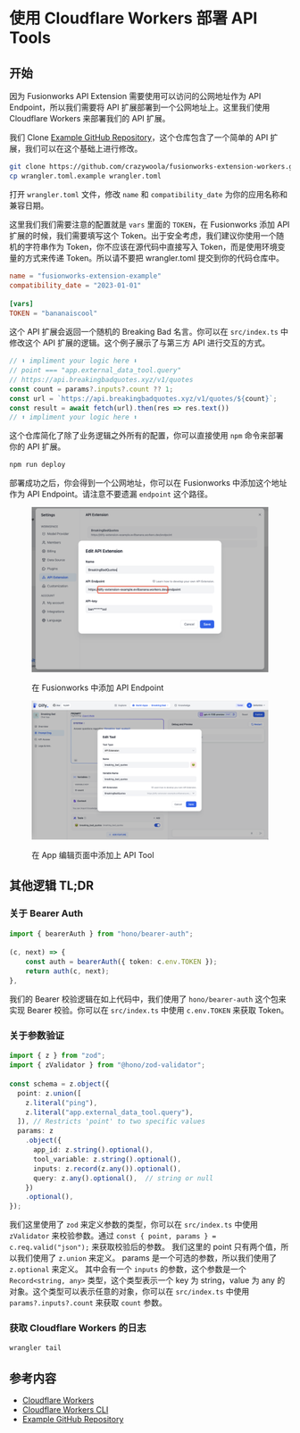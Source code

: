# 使用 Cloudflare Workers 部署 API Tools

## 开始

因为 Fusionworks API Extension 需要使用可以访问的公网地址作为 API Endpoint，所以我们需要将 API 扩展部署到一个公网地址上。这里我们使用 Cloudflare Workers 来部署我们的 API 扩展。

我们 Clone [Example GitHub Repository](https://github.com/crazywoola/fusionworks-extension-workers)，这个仓库包含了一个简单的 API 扩展，我们可以在这个基础上进行修改。

```bash
git clone https://github.com/crazywoola/fusionworks-extension-workers.git
cp wrangler.toml.example wrangler.toml
```

打开 `wrangler.toml` 文件，修改 `name` 和 `compatibility_date` 为你的应用名称和兼容日期。

这里我们我们需要注意的配置就是 `vars` 里面的 `TOKEN`，在 Fusionworks 添加 API 扩展的时候，我们需要填写这个 Token。出于安全考虑，我们建议你使用一个随机的字符串作为 Token，你不应该在源代码中直接写入 Token，而是使用环境变量的方式来传递 Token。所以请不要把 wrangler.toml 提交到你的代码仓库中。

```toml
name = "fusionworks-extension-example"
compatibility_date = "2023-01-01"

[vars]
TOKEN = "bananaiscool"
```

这个 API 扩展会返回一个随机的 Breaking Bad 名言。你可以在 `src/index.ts` 中修改这个 API 扩展的逻辑。这个例子展示了与第三方 API 进行交互的方式。

```typescript
// ⬇️ impliment your logic here ⬇️
// point === "app.external_data_tool.query"
// https://api.breakingbadquotes.xyz/v1/quotes
const count = params?.inputs?.count ?? 1;
const url = `https://api.breakingbadquotes.xyz/v1/quotes/${count}`;
const result = await fetch(url).then(res => res.text())
// ⬆️ impliment your logic here ⬆️
```

这个仓库简化了除了业务逻辑之外所有的配置，你可以直接使用 `npm` 命令来部署你的 API 扩展。

```bash
npm run deploy
```

部署成功之后，你会得到一个公网地址，你可以在 Fusionworks 中添加这个地址作为 API Endpoint。请注意不要遗漏 `endpoint` 这个路径。

<figure><img src="../../../.gitbook/assets/api_extension_edit.png" alt=""><figcaption><p>在 Fusionworks 中添加 API Endpoint</p></figcaption></figure>

<figure><img src="../../../.gitbook/assets/app_tools_edit.png" alt=""><figcaption><p>在 App 编辑页面中添加上 API Tool</p></figcaption></figure>

## 其他逻辑 TL;DR

### 关于 Bearer Auth

```typescript
import { bearerAuth } from "hono/bearer-auth";

(c, next) => {
    const auth = bearerAuth({ token: c.env.TOKEN });
    return auth(c, next);
},
```

我们的 Bearer 校验逻辑在如上代码中，我们使用了 `hono/bearer-auth` 这个包来实现 Bearer 校验。你可以在 `src/index.ts` 中使用 `c.env.TOKEN` 来获取 Token。

### 关于参数验证

```typescript
import { z } from "zod";
import { zValidator } from "@hono/zod-validator";

const schema = z.object({
  point: z.union([
    z.literal("ping"),
    z.literal("app.external_data_tool.query"),
  ]), // Restricts 'point' to two specific values
  params: z
    .object({
      app_id: z.string().optional(),
      tool_variable: z.string().optional(),
      inputs: z.record(z.any()).optional(),
      query: z.any().optional(),  // string or null
    })
    .optional(),
});

```

我们这里使用了 `zod` 来定义参数的类型，你可以在 `src/index.ts` 中使用 `zValidator` 来校验参数。通过 `const { point, params } = c.req.valid("json");` 来获取校验后的参数。 我们这里的 point 只有两个值，所以我们使用了 `z.union` 来定义。 params 是一个可选的参数，所以我们使用了 `z.optional` 来定义。 其中会有一个 `inputs` 的参数，这个参数是一个 `Record<string, any>` 类型，这个类型表示一个 key 为 string，value 为 any 的对象。这个类型可以表示任意的对象，你可以在 `src/index.ts` 中使用 `params?.inputs?.count` 来获取 `count` 参数。

### 获取 Cloudflare Workers 的日志

```bash
wrangler tail
```

## 参考内容

* [Cloudflare Workers](https://workers.cloudflare.com/)
* [Cloudflare Workers CLI](https://developers.cloudflare.com/workers/cli-wrangler/install-update)
* [Example GitHub Repository](https://github.com/crazywoola/fusionworks-extension-workers)
